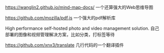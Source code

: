 


https://wanglin2.github.io/mind-map-docs/  一个还算强大的Web思维导图



https://github.com/mozilla/pdf.js  一个强大的pdf解析库


High performance self-hosted photo and video management solution.  自己部署的图像和视频管理解决方案，比如分类，打标签等待


https://github.com/xnx3/translate  几行代码的一个翻译插件